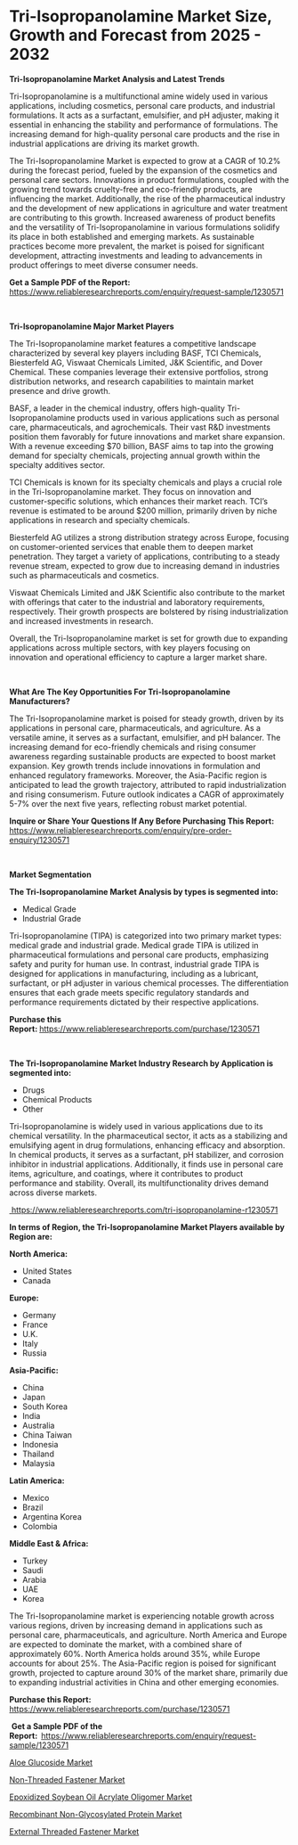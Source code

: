 <p><h1>Tri-Isopropanolamine Market Size, Growth and Forecast from 2025 - 2032</h1></p><p><strong>Tri-Isopropanolamine Market Analysis and Latest Trends</strong></p>
<p><p>Tri-Isopropanolamine is a multifunctional amine widely used in various applications, including cosmetics, personal care products, and industrial formulations. It acts as a surfactant, emulsifier, and pH adjuster, making it essential in enhancing the stability and performance of formulations. The increasing demand for high-quality personal care products and the rise in industrial applications are driving its market growth.</p><p>The Tri-Isopropanolamine Market is expected to grow at a CAGR of 10.2% during the forecast period, fueled by the expansion of the cosmetics and personal care sectors. Innovations in product formulations, coupled with the growing trend towards cruelty-free and eco-friendly products, are influencing the market. Additionally, the rise of the pharmaceutical industry and the development of new applications in agriculture and water treatment are contributing to this growth. Increased awareness of product benefits and the versatility of Tri-Isopropanolamine in various formulations solidify its place in both established and emerging markets. As sustainable practices become more prevalent, the market is poised for significant development, attracting investments and leading to advancements in product offerings to meet diverse consumer needs.</p></p>
<p><strong>Get a Sample PDF of the Report:&nbsp;</strong> <a href="https://www.reliableresearchreports.com/enquiry/request-sample/1230571?utm_campaign=8&utm_medium=2&utm_source=Github&utm_content=ia&utm_term=03042025&utm_id=tri-isopropanolamine">https://www.reliableresearchreports.com/enquiry/request-sample/1230571</a></p>
<p>&nbsp;</p>
<p><strong>Tri-Isopropanolamine Major Market Players</strong></p>
<p><p>The Tri-Isopropanolamine market features a competitive landscape characterized by several key players including BASF, TCI Chemicals, Biesterfeld AG, Viswaat Chemicals Limited, J&K Scientific, and Dover Chemical. These companies leverage their extensive portfolios, strong distribution networks, and research capabilities to maintain market presence and drive growth.</p><p>BASF, a leader in the chemical industry, offers high-quality Tri-Isopropanolamine products used in various applications such as personal care, pharmaceuticals, and agrochemicals. Their vast R&D investments position them favorably for future innovations and market share expansion. With a revenue exceeding $70 billion, BASF aims to tap into the growing demand for specialty chemicals, projecting annual growth within the specialty additives sector.</p><p>TCI Chemicals is known for its specialty chemicals and plays a crucial role in the Tri-Isopropanolamine market. They focus on innovation and customer-specific solutions, which enhances their market reach. TCI’s revenue is estimated to be around $200 million, primarily driven by niche applications in research and specialty chemicals.</p><p>Biesterfeld AG utilizes a strong distribution strategy across Europe, focusing on customer-oriented services that enable them to deepen market penetration. They target a variety of applications, contributing to a steady revenue stream, expected to grow due to increasing demand in industries such as pharmaceuticals and cosmetics.</p><p>Viswaat Chemicals Limited and J&K Scientific also contribute to the market with offerings that cater to the industrial and laboratory requirements, respectively. Their growth prospects are bolstered by rising industrialization and increased investments in research.</p><p>Overall, the Tri-Isopropanolamine market is set for growth due to expanding applications across multiple sectors, with key players focusing on innovation and operational efficiency to capture a larger market share.</p></p>
<p>&nbsp;</p>
<p><strong>What Are The Key Opportunities For Tri-Isopropanolamine Manufacturers?</strong></p>
<p><p>The Tri-Isopropanolamine market is poised for steady growth, driven by its applications in personal care, pharmaceuticals, and agriculture. As a versatile amine, it serves as a surfactant, emulsifier, and pH balancer. The increasing demand for eco-friendly chemicals and rising consumer awareness regarding sustainable products are expected to boost market expansion. Key growth trends include innovations in formulation and enhanced regulatory frameworks. Moreover, the Asia-Pacific region is anticipated to lead the growth trajectory, attributed to rapid industrialization and rising consumerism. Future outlook indicates a CAGR of approximately 5-7% over the next five years, reflecting robust market potential.</p></p>
<p><strong>Inquire or Share Your Questions If Any Before Purchasing This Report:</strong> <a href="https://www.reliableresearchreports.com/enquiry/pre-order-enquiry/1230571?utm_campaign=8&utm_medium=2&utm_source=Github&utm_content=ia&utm_term=03042025&utm_id=tri-isopropanolamine">https://www.reliableresearchreports.com/enquiry/pre-order-enquiry/1230571</a></p>
<p>&nbsp;</p>
<p><strong>Market Segmentation</strong></p>
<p><strong>The Tri-Isopropanolamine Market Analysis by types is segmented into:</strong></p>
<p><ul><li>Medical Grade</li><li>Industrial Grade</li></ul></p>
<p><p>Tri-Isopropanolamine (TIPA) is categorized into two primary market types: medical grade and industrial grade. Medical grade TIPA is utilized in pharmaceutical formulations and personal care products, emphasizing safety and purity for human use. In contrast, industrial grade TIPA is designed for applications in manufacturing, including as a lubricant, surfactant, or pH adjuster in various chemical processes. The differentiation ensures that each grade meets specific regulatory standards and performance requirements dictated by their respective applications.</p></p>
<p><strong>Purchase this Report:&nbsp;</strong><a href="https://www.reliableresearchreports.com/purchase/1230571?utm_campaign=8&utm_medium=2&utm_source=Github&utm_content=ia&utm_term=03042025&utm_id=tri-isopropanolamine">https://www.reliableresearchreports.com/purchase/1230571</a></p>
<p>&nbsp;</p>
<p><strong>The Tri-Isopropanolamine Market Industry Research by Application is segmented into:</strong></p>
<p><ul><li>Drugs</li><li>Chemical Products</li><li>Other</li></ul></p>
<p><p>Tri-Isopropanolamine is widely used in various applications due to its chemical versatility. In the pharmaceutical sector, it acts as a stabilizing and emulsifying agent in drug formulations, enhancing efficacy and absorption. In chemical products, it serves as a surfactant, pH stabilizer, and corrosion inhibitor in industrial applications. Additionally, it finds use in personal care items, agriculture, and coatings, where it contributes to product performance and stability. Overall, its multifunctionality drives demand across diverse markets.</p></p>
<p><a href="https://www.reliableresearchreports.com/tri-isopropanolamine-r1230571?utm_campaign=8&utm_medium=2&utm_source=Github&utm_content=ia&utm_term=03042025&utm_id=tri-isopropanolamine">&nbsp;https://www.reliableresearchreports.com/tri-isopropanolamine-r1230571</a></p>
<p><strong>In terms of Region, the Tri-Isopropanolamine Market Players available by Region are:</strong></p>
<p>
    <p> <strong> North America: </strong>
        <ul>
            <li>United States</li>
            <li>Canada</li>
        </ul>
        </p> 
    <p> <strong> Europe: </strong>
        <ul>
            <li>Germany</li>
            <li>France</li>
            <li>U.K.</li>
            <li>Italy</li>
            <li>Russia</li>
        </ul>
        </p> 
    <p> <strong> Asia-Pacific: </strong>
        <ul>
            <li>China</li>
            <li>Japan</li>
            <li>South Korea</li>
            <li>India</li>
            <li>Australia</li>
            <li>China Taiwan</li>
            <li>Indonesia</li>
            <li>Thailand</li>
            <li>Malaysia</li>
        </ul>
        </p> 
    <p> <strong> Latin America: </strong>
        <ul>
            <li>Mexico</li>
            <li>Brazil</li>
            <li>Argentina Korea</li>
            <li>Colombia</li>
        </ul>
        </p> 
    <p> <strong> Middle East & Africa: </strong>
        <ul>
            <li>Turkey</li>
            <li>Saudi</li>
            <li>Arabia</li>
            <li>UAE</li>
            <li>Korea</li>
        </ul>
    </p>
    </p>
<p><p>The Tri-Isopropanolamine market is experiencing notable growth across various regions, driven by increasing demand in applications such as personal care, pharmaceuticals, and agriculture. North America and Europe are expected to dominate the market, with a combined share of approximately 60%. North America holds around 35%, while Europe accounts for about 25%. The Asia-Pacific region is poised for significant growth, projected to capture around 30% of the market share, primarily due to expanding industrial activities in China and other emerging economies.</p></p>
<p><strong>Purchase this Report: </strong><a href="https://www.reliableresearchreports.com/purchase/1230571?utm_campaign=8&utm_medium=2&utm_source=Github&utm_content=ia&utm_term=03042025&utm_id=tri-isopropanolamine">https://www.reliableresearchreports.com/purchase/1230571</a></p>
<p>&nbsp;<strong>Get a Sample PDF of the Report:&nbsp;&nbsp;</strong><a href="https://www.reliableresearchreports.com/enquiry/request-sample/1230571?utm_campaign=8&utm_medium=2&utm_source=Github&utm_content=ia&utm_term=03042025&utm_id=tri-isopropanolamine">https://www.reliableresearchreports.com/enquiry/request-sample/1230571</a></p>
<p><strong></strong></p>
<p><p><a href="https://github.com/lugnabirue/Market-Research-Report-List-1/blob/main/aloe-glucoside-market.md?utm_campaign=8&utm_medium=2&utm_source=Github&utm_content=ia&utm_term=03042025&utm_id=tri-isopropanolamine">Aloe Glucoside Market</a></p><p><a href="https://github.com/snelldimkeod/Market-Research-Report-List-1/blob/main/non-threaded-fastener-market.md?utm_campaign=8&utm_medium=2&utm_source=Github&utm_content=ia&utm_term=03042025&utm_id=tri-isopropanolamine">Non-Threaded Fastener Market</a></p><p><a href="https://github.com/kitkaeberz5z/Market-Research-Report-List-1/blob/main/epoxidized-soybean-oil-acrylate-oligomer-market.md?utm_campaign=8&utm_medium=2&utm_source=Github&utm_content=ia&utm_term=03042025&utm_id=tri-isopropanolamine">Epoxidized Soybean Oil Acrylate Oligomer Market</a></p><p><a href="https://github.com/shpirttangim48/Market-Research-Report-List-1/blob/main/recombinant-non-glycosylated-protein-market.md?utm_campaign=8&utm_medium=2&utm_source=Github&utm_content=ia&utm_term=03042025&utm_id=tri-isopropanolamine">Recombinant Non-Glycosylated Protein Market</a></p><p><a href="https://github.com/gakpasulgun/Market-Research-Report-List-1/blob/main/external-threaded-fastener-market.md?utm_campaign=8&utm_medium=2&utm_source=Github&utm_content=ia&utm_term=03042025&utm_id=tri-isopropanolamine">External Threaded Fastener Market</a></p></p>